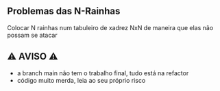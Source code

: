 ## Problemas das N-Rainhas 
Colocar N rainhas num tabuleiro de xadrez NxN de maneira que elas não possam se atacar 

## ⚠️ AVISO ⚠️
* a branch main não tem o trabalho final, tudo está na refactor 
* código muito merda, leia ao seu próprio risco 
